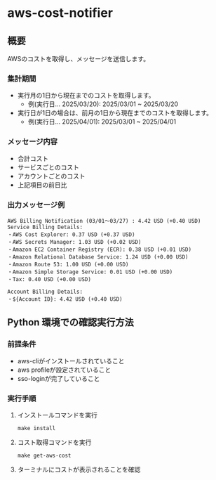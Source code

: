 # aws-cost-notifier

## 概要
AWSのコストを取得し、メッセージを送信します。

### 集計期間
- 実行月の1日から現在までのコストを取得します。
  - 例(実行日... 2025/03/20): 2025/03/01 ~ 2025/03/20
- 実行日が1日の場合は、前月の1日から現在までのコストを取得します。
  - 例(実行日... 2025/04/01): 2025/03/01 ~ 2025/04/01

### メッセージ内容
- 合計コスト
- サービスごとのコスト
- アカウントごとのコスト
- 上記項目の前日比

### 出力メッセージ例
```
AWS Billing Notification (03/01～03/27) : 4.42 USD (+0.40 USD)
Service Billing Details:
・AWS Cost Explorer: 0.37 USD (+0.37 USD)
・AWS Secrets Manager: 1.03 USD (+0.02 USD)
・Amazon EC2 Container Registry (ECR): 0.38 USD (+0.01 USD)
・Amazon Relational Database Service: 1.24 USD (+0.00 USD)
・Amazon Route 53: 1.00 USD (+0.00 USD)
・Amazon Simple Storage Service: 0.01 USD (+0.00 USD)
・Tax: 0.40 USD (+0.00 USD)

Account Billing Details:
・${Account ID}: 4.42 USD (+0.40 USD)
```

## Python 環境での確認実行方法
### 前提条件
- aws-cliがインストールされていること
- aws profileが設定されていること
- sso-loginが完了していること

### 実行手順
1. インストールコマンドを実行
    ```
    make install
    ```
2. コスト取得コマンドを実行
    ```
    make get-aws-cost
    ```
3. ターミナルにコストが表示されることを確認
